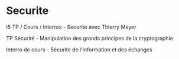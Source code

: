 # Securite
I5 TP / Cours / Interros - Securite avec Thierry Meyer

TP Sécurité - Manipulation des grands principes de la cryptographie

Interro de cours - Sécurite de l'information et des échanges
